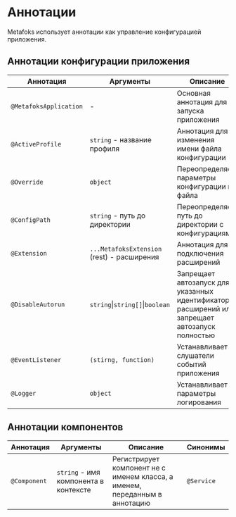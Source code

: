 # Аннотации

Metafoks использует аннотации как управление конфигурацией приложения.

## Аннотации конфигурации приложения

| Аннотация              | Аргументы                                  | Описание                                                                                         | Синонимы        |
|------------------------|--------------------------------------------|--------------------------------------------------------------------------------------------------|-----------------|
| `@MetafoksApplication` | -                                          | Основная аннотация для запуска приложения                                                        | -               |
| `@ActiveProfile`       | `string` - название профиля                | Аннотация для изменения имени файла конфигурации                                                 | `@Profile`      |
| `@Override`            | `object`                                   | Переопределяет параметры конфигурации из файла                                                   | `@InlineConfig` |
| `@ConfigPath`          | `string` - путь до директории              | Переопределяет путь до директории с конфигурациями                                               | -               |
| `@Extension`           | `...MetafoksExtension` (rest) - расширения | Аннотация для подключения расширений                                                             | `@With`         |
| `@DisableAutorun`      | `string`\|`string[]`\|`boolean`            | Запрещает автозапуск для указанных идентификаторов расширений или запрещает автозапуск полностью | -               |
| `@EventListener`       | `(stirng, function)`                       | Устанавливает слушатели событий приложения                                                       | -               |
| `@Logger`              | `object`                                   | Устанавливает параметры логирования                                                              | -               |

## Аннотации компонентов

| Аннотация    | Аргументы                             | Описание                                                                    | Синонимы   |
|--------------|---------------------------------------|-----------------------------------------------------------------------------|------------|
| `@Сomponent` | `string` - имя компонента в контексте | Регистрирует компонент не с именем класса, а именем, переданным в аннотацию | `@Service` |


